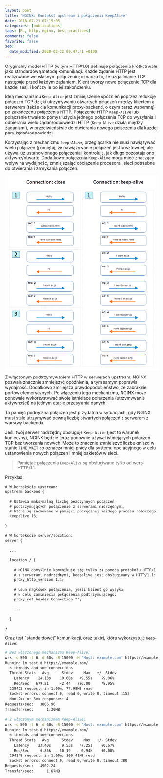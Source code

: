 ```yaml
---
layout: post
title: 'NGINX: Kontekst upstream i połączenia KeepAlive'
date: 2018-07-21 07:15:05
categories: [publications]
tags: [PL, http, nginx, best-practices]
comments: false
favorite: false
seo:
  date_modified: 2020-02-22 09:47:41 +0100
---
```


Oryginalny model HTTP (w tym HTTP/1.0) definiuje połączenia krótkotrwałe jako standardową metodę komunikacji. Każde żądanie HTTP jest realizowane we własnym połączeniu; oznacza to, że uzgadnianie TCP następuje przed każdym żądaniem. Klient tworzy nowe połączenie TCP dla każdej sesji i kończy je po jej zakończeniu.

Ideą mechanizmu `Keep-Alive` jest zmniejszenie opóźnień poprzez redukcję połączeń TCP dzięki utrzymywaniu otwartych połączeń między klientem a serwerem (także dla komunikacji proxy-backend, o czym zaraz wspomnę) po zakończenu połączenia HTTP. Połączenie HTTP `Keep-Alive` lub połączenie trwałe to pomysł użycia jednego połączenia TCP do wysyłania i odbierania wielu żądań/odpowiedzi HTTP (`Keep-Alive` działa między żądaniami), w przeciwieństwie do otwierania nowego połączenia dla każdej pary żądań/odpowiedzi.

Korzystając z mechanizmu `Keep-Alive`, przeglądarka nie musi nawiązywać wielu połączeń (pamiętaj, że nawiązywanie połączeń jest kosztowne), ale używa już ustanowionego połączenia i kontroluje, jak długo pozostaje ono aktywne/otwarte. Dodatkowo połączenia `Keep-Alive` mogą mieć znaczący wpływ na wydajność, zmniejszając obciążenie procesora i sieci potrzebne do otwierania i zamykania połączeń.

<img src="/assets/img/posts/closed_vs_keepalive.png" align="center" title="closed_vs_keepalive preview">

Z włączonym podtrzymywaniem HTTP w serwerach upstream, NGINX pozwala znacznie zmniejszyć opóźnienia, a tym samym poprawia wydajność. Dodatkowo zmniejsza prawdopodobieństwo, że zabraknie portów efemerycznych. Po włączeniu tego mechanizmu, NGINX może ponownie wykorzystywać swoje istniejące połączenia (utrzymywanie aktywności) na jednym etapie przesyłania danych.

Ta pamięć podręczna połączeń jest przydatna w sytuacjach, gdy NGINX musi stale utrzymywać pewną liczbę otwartych połączeń z serwerem z warstwy backendu.

Jeśli twój serwer nadrzędny obsługuje `Keep-Alive` (jest to warunek konieczny), NGINX będzie teraz ponownie używał istniejących połączeń TCP bez tworzenia nowych. Może to znacznie zmniejszyć liczbę gniazd w stanie `TIME_WAIT` co oznacza mniej pracy dla systemu operacyjnego w celu ustanowienia nowych połączeń i mniej pakietów w sieci.

  > Pamiętaj: połączenia `Keep-Alive` są obsługiwane tylko od wersji HTTP/1.1.

Przykład:

```nginx
# W kontekście upstream:
upstream backend {

  # Ustawia maksymalną liczbę bezczynnych połączeń
  # podtrzymujących połączenie z serwerami nadrzędnymi,
  # które są zachowane w pamięci podręcznej każdego procesu roboczego.
  keepalive 16;

}

# W kontekście server/location:
server {

  ...

  location / {

    # NGINX domyślnie komunikuje się tylko za pomocą protokołu HTTP/1
    # z serwerami nadrzędnymi, keepalive jest obsługiwany w HTTP/1.1:
    proxy_http_version 1.1;

    # Usuń nagłówek połączenia, jeśli klient go wysyła,
    # w celu zamknięcia połączenia podtrzymującego:
    proxy_set_header Connection "";

    ...

  }

}
```

Oraz test "standardowej" komunikacji, oraz takiej, która wykorzystuje `Keep-Alive`:

```bash
# Bez włączonego mechanizmu Keep-Alive:
wrk -c 500 -t 6 -d 60s -R 15000 -H "Host: example.com" https://example.com/
Running 1m test @ https://example.com/
  6 threads and 500 connections
  Thread Stats   Avg      Stdev     Max   +/- Stdev
    Latency    24.13s    10.68s   49.55s    59.06%
    Req/Sec   679.21     42.44   786.00     78.95%
  228421 requests in 1.00m, 77.98MB read
  Socket errors: connect 0, read 0, write 0, timeout 1152
  Non-2xx or 3xx responses: 4
Requests/sec:   3806.96
Transfer/sec:      1.30MB

# Z włączonym mechanizmem Keep-Alive:
wrk -c 500 -t 6 -d 60s -R 15000 -H "Host: example.com" https://example.com/
Running 1m test @ https://example.com/
  6 threads and 500 connections
  Thread Stats   Avg      Stdev     Max   +/- Stdev
    Latency    23.40s     9.53s   47.25s    60.67%
    Req/Sec     0.86k    50.19     0.94k    60.00%
  294148 requests in 1.00m, 100.41MB read
  Socket errors: connect 0, read 0, write 0, timeout 380
Requests/sec:   4902.24
Transfer/sec:      1.67MB
```
